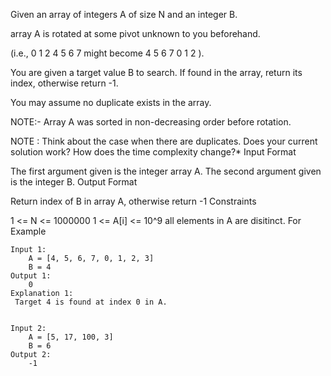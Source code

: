 Given an array of integers A of size N and an integer B.

array A is rotated at some pivot unknown to you beforehand.

(i.e., 0 1 2 4 5 6 7  might become 4 5 6 7 0 1 2 ).

You are given a target value B to search. If found in the array, return its index, otherwise return -1.

You may assume no duplicate exists in the array.

NOTE:- Array A was sorted in non-decreasing order before rotation.

NOTE : Think about the case when there are duplicates. Does your current solution work? How does the time complexity change?*
Input Format

The first argument given is the integer array A.
The second argument given is the integer B.
Output Format

Return index of B in array A, otherwise return -1
Constraints

1 <= N <= 1000000
1 <= A[i] <= 10^9
all elements in A are disitinct.
For Example
```
Input 1:
    A = [4, 5, 6, 7, 0, 1, 2, 3]
    B = 4
Output 1:
    0
Explanation 1:
 Target 4 is found at index 0 in A.


Input 2:
    A = [5, 17, 100, 3]
    B = 6
Output 2:
    -1
```
